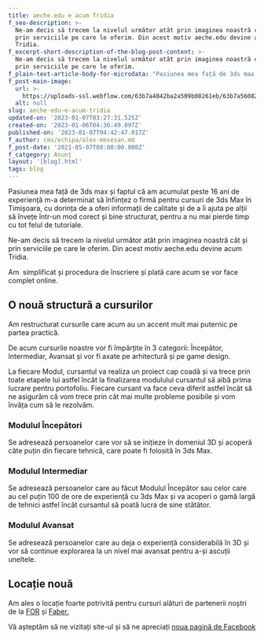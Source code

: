 ```yaml
---
title: aeche.edu e acum Tridia
f_seo-description: >-
  Ne-am decis să trecem la nivelul următor atât prin imaginea noastră cât și
  prin serviciile pe care le oferim. Din acest motiv aeche.edu devine acum
  Tridia.
f_excerpt-short-description-of-the-blog-post-content: >-
  Ne-am decis să trecem la nivelul următor atât prin imaginea noastră cât și
  prin serviciile pe care le oferim.
f_plain-text-article-body-for-microdata: "Pasiunea mea față de 3ds max și faptul că am acumulat peste 16 ani de experiență m-a determinat să înființez o firmă pentru cursuri de 3ds Max în Timișoara, cu dorința de a oferi informații de calitate și de a îi ajuta pe alții să învețe într-un mod corect și bine structurat, pentru a nu mai pierde timp cu tot felul de tutoriale.Ne-am decis să trecem la nivelul următor atât prin imaginea noastră cât și prin serviciile pe care le oferim. Din acest motiv aeche.edu devine acum Tridia.Am simplificat și procedura de înscriere și plată care acum se vor face complet online.O nouă structură a cursurilorAm restructurat cursurile care acum au un accent mult mai puternic pe partea practică.De acum cursurile noastre vor fi împărțite în 3 categorii: Începător, Intermediar, Avansat și vor fi axate pe arhitectură și pe game design.La fiecare Modul, cursantul va realiza un proiect cap coadă și va trece prin toate etapele lui astfel încât la finalizarea modulului cursantul să aibă prima lucrare pentru portofoliu. Fiecare cursant va face ceva diferit astfel încât să ne asigurăm că vom trece prin cât mai multe probleme posibile și vom învăța cum să le rezolvăm.Modulul Începător Se adresează persoanelor care vor să se inițieze în domeniul 3D și acoperă câte puțin din fiecare tehnică, care poate fi folosită în 3ds Max.Modulul Intermediar Se adresează persoanelor care au făcut Modulul Începător sau celor care au cel puțin 100 de ore de experiență cu 3ds Max și va acoperi o gamă largă de tehnici astfel încât cursantul să poată lucra de sine stătător.Modulul AvansatSe adresează persoanelor care au deja o experiență considerabilă în 3D și vor să continue explorarea la un nivel mai avansat pentru a-și ascuții uneltele.Locatie\_nouăAm ales o locație foarte potrivită pentru cursuri alături de partenerii noștri de la FOR și Faber.Vă așteptăm să ne vizitați site-ul și să ne apreciați noua pagină de Facebook"
f_post-main-image:
  url: >-
    https://uploads-ssl.webflow.com/63b7a4842ba2a509b08261eb/63b7a560823a1e03841dbc1a_63999a2ca35a2bc18584139a_009c79989fa84c3c4f5d1ea40841b2a065727371-7000x4000.jpeg
  alt: null
slug: aeche-edu-e-acum-tridia
updated-on: '2023-01-07T03:27:31.525Z'
created-on: '2023-01-06T04:36:49.097Z'
published-on: '2023-01-07T04:42:47.017Z'
f_author: cms/echipa/alex-mesesan.md
f_post-date: '2021-05-07T00:00:00.000Z'
f_catgegory: Anunț
layout: '[blog].html'
tags: blog
---
```


Pasiunea mea față de 3ds max și faptul că am acumulat peste 16 ani de experiență m-a determinat să înființez o firmă pentru cursuri de 3ds Max în Timișoara, cu dorința de a oferi informații de calitate și de a îi ajuta pe alții să învețe într-un mod corect și bine structurat, pentru a nu mai pierde timp cu tot felul de tutoriale.

Ne-am decis să trecem la nivelul următor atât prin imaginea noastră cât și prin serviciile pe care le oferim. Din acest motiv aeche.edu devine acum Tridia.

Am  simplificat și procedura de înscriere și plată care acum se vor face complet online.

O nouă structură a cursurilor
-----------------------------

Am restructurat cursurile care acum au un accent mult mai puternic pe partea practică.

De acum cursurile noastre vor fi împărțite în 3 categorii: Începător, Intermediar, Avansat și vor fi axate pe arhitectură și pe game design.

La fiecare Modul, cursantul va realiza un proiect cap coadă și va trece prin toate etapele lui astfel încât la finalizarea modulului cursantul să aibă prima lucrare pentru portofoliu. Fiecare cursant va face ceva diferit astfel încât să ne asigurăm că vom trece prin cât mai multe probleme posibile și vom învăța cum să le rezolvăm.

### Modulul Începători

Se adresează persoanelor care vor să se inițieze în domeniul 3D și acoperă câte puțin din fiecare tehnică, care poate fi folosită în 3ds Max.

### Modulul Intermediar

Se adresează persoanelor care au făcut Modulul Începător sau celor care au cel puțin 100 de ore de experiență cu 3ds Max și va acoperi o gamă largă de tehnici astfel încât cursantul să poată lucra de sine stătător.

### Modulul Avansat

Se adresează persoanelor care au deja o experiență considerabilă în 3D și vor să continue explorarea la un nivel mai avansat pentru a-și ascuții uneltele.

Locație nouă
------------

Am ales o locație foarte potrivită pentru cursuri alături de partenerii noștri de la [FOR](https://f-o-r.ro/) și [Faber.](http://faber.ro/)

Vă așteptăm să ne vizitați site-ul și să ne apreciați [noua pagină de Facebook](https://www.facebook.com/tridia.cursuri3dsMax/)

